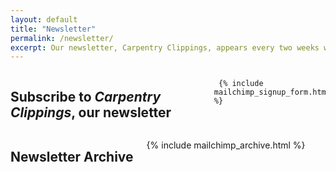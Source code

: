 ```yaml
---
layout: default
title: "Newsletter"
permalink: /newsletter/
excerpt: Our newsletter, Carpentry Clippings, appears every two weeks with news, job postings, updates and more. 
---
```




<div class="row">

  <div class="medium-6 columns" markdown="0">
    <h2>Subscribe to <em>Carpentry Clippings</em>, our newsletter</h2>

     {% include mailchimp_signup_form.html %}

  </div>


  <div class="medium-6 columns" markdown="0">

   <h2>Newsletter Archive</h2>

   {% include mailchimp_archive.html %}

  </div>

</div>
